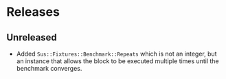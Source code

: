 # Releases

## Unreleased

  - Added `Sus::Fixtures::Benchmark::Repeats` which is not an integer, but an instance that allows the block to be executed multiple times until the benchmark converges.
